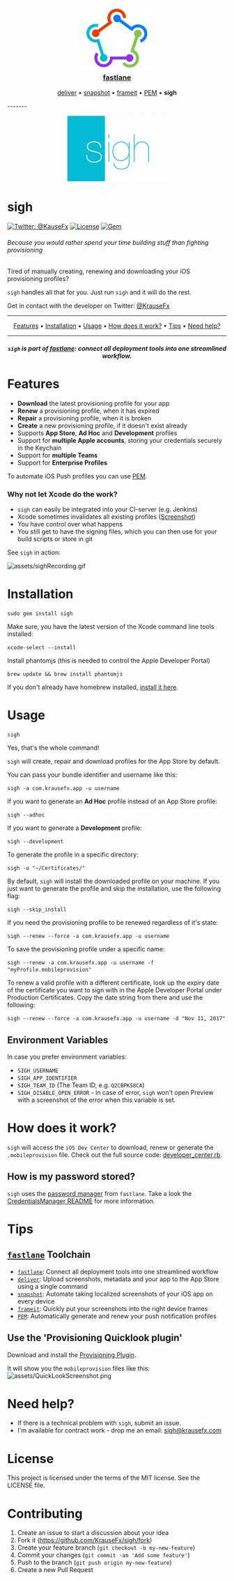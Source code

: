 <h3 align="center">
  <a href="https://github.com/KrauseFx/fastlane">
    <img src="assets/fastlane.png" width="150" />
    <br />
    fastlane
  </a>
</h3>
<p align="center">
  <a href="https://github.com/KrauseFx/deliver">deliver</a> &bull; 
  <a href="https://github.com/KrauseFx/snapshot">snapshot</a> &bull; 
  <a href="https://github.com/KrauseFx/frameit">frameit</a> &bull; 
  <a href="https://github.com/KrauseFx/PEM">PEM</a> &bull; 
  <b>sigh</b>
</p>
-------

<p align="center">
    <img src="assets/sigh.png">
</p>

sigh
============

[![Twitter: @KauseFx](https://img.shields.io/badge/contact-@KrauseFx-blue.svg?style=flat)](https://twitter.com/KrauseFx)
[![License](http://img.shields.io/badge/license-MIT-green.svg?style=flat)](https://github.com/KrauseFx/sigh/blob/master/LICENSE)
[![Gem](https://img.shields.io/gem/v/sigh.svg?style=flat)](http://rubygems.org/gems/sigh)

###### Because you would rather spend your time building stuff than fighting provisioning

Tired of manually creating, renewing and downloading your iOS provisioning profiles?

```sigh``` handles all that for you. Just run ```sigh``` and it will do the rest.

Get in contact with the developer on Twitter: [@KrauseFx](https://twitter.com/KrauseFx)



-------
<p align="center">
    <a href="#features">Features</a> &bull; 
    <a href="#installation">Installation</a> &bull; 
    <a href="#usage">Usage</a> &bull; 
    <a href="#how-does-it-work">How does it work?</a> &bull; 
    <a href="#tips">Tips</a> &bull; 
    <a href="#need-help">Need help?</a>
</p>

-------

<h5 align="center"><code>sigh</code> is part of <a href="http://fastlane.tools">fastlane</a>: connect all deployment tools into one streamlined workflow.</h5>


# Features

- **Download** the latest provisioning profile for your app
- **Renew** a provisioning profile, when it has expired
- **Repair** a provisioning profile, when it is broken
- **Create** a new provisioning profile, if it doesn't exist already
- Supports **App Store**, **Ad Hoc** and **Development** profiles
- Support for **multiple Apple accounts**, storing your credentials securely in the Keychain
- Support for **multiple Teams**
- Support for **Enterprise Profiles**

To automate iOS Push profiles you can use [PEM](https://github.com/KrauseFx/PEM).

### Why not let Xcode do the work?

- ```sigh``` can easily be integrated into your CI-server (e.g. Jenkins)
- Xcode sometimes invalidates all existing profiles ([Screenshot](assets/SignErrors.png))
- You have control over what happens
- You still get to have the signing files, which you can then use for your build scripts or store in git

See ```sigh``` in action:

![assets/sighRecording.gif](assets/sighRecording.gif)

# Installation
    sudo gem install sigh

Make sure, you have the latest version of the Xcode command line tools installed:

    xcode-select --install

Install phantomjs (this is needed to control the Apple Developer Portal)

    brew update && brew install phantomjs

If you don't already have homebrew installed, [install it here](http://brew.sh/).

# Usage

    sigh
Yes, that's the whole command!

```sigh``` will create, repair and download profiles for the App Store by default. 

You can pass your bundle identifier and username like this:

    sigh -a com.krausefx.app -u username

If you want to generate an **Ad Hoc** profile instead of an App Store profile:

    sigh --adhoc
    
If you want to generate a **Development** profile:

    sigh --development

To generate the profile in a specific directory: 

    sigh -o "~/Certificates/"

By default, ```sigh``` will install the downloaded profile on your machine. If you just want to generate the profile and skip the installation, use the following flag:

    sigh --skip_install

If you need the provisioning profile to be renewed regardless of it's state:

    sigh --renew --force -a com.krausefx.app -u username

To save the provisioning profile under a specific name:

    sigh --renew -a com.krausefx.app -u username -f "myProfile.mobileprovision"

To renew a valid profile with a different certificate, look up the expiry date of the certificate you want to sign with in the Apple Developer Portal under Production Certificates. Copy the date string from there and use the following:

    sigh --renew --force -a com.krausefx.app -u username -d "Nov 11, 2017"


## Environment Variables
In case you prefer environment variables:

- ```SIGH_USERNAME```
- ```SIGH_APP_IDENTIFIER```
- ```SIGH_TEAM_ID``` (The Team ID, e.g. `Q2CBPK58CA`)
- `SIGH_DISABLE_OPEN_ERROR` - in case of error, `sigh` won't open Preview with a screenshot of the error when this variable is set.

# How does it work?

```sigh``` will access the ```iOS Dev Center``` to download, renew or generate the ```.mobileprovision``` file. Check out the full source code: [developer_center.rb](https://github.com/KrauseFx/sigh/blob/master/lib/sigh/developer_center.rb).


## How is my password stored?
```sigh``` uses the [password manager](https://github.com/KrauseFx/CredentialsManager) from `fastlane`. Take a look the [CredentialsManager README](https://github.com/KrauseFx/CredentialsManager) for more information.

# Tips
## [`fastlane`](http://fastlane.tools) Toolchain

- [`fastlane`](http://fastlane.tools): Connect all deployment tools into one streamlined workflow
- [`deliver`](https://github.com/KrauseFx/deliver): Upload screenshots, metadata and your app to the App Store using a single command
- [`snapshot`](https://github.com/KrauseFx/snapshot): Automate taking localized screenshots of your iOS app on every device
- [`frameit`](https://github.com/KrauseFx/frameit): Quickly put your screenshots into the right device frames
- [`PEM`](https://github.com/KrauseFx/pem): Automatically generate and renew your push notification profiles

## Use the 'Provisioning Quicklook plugin'
Download and install the [Provisioning Plugin](https://github.com/chockenberry/Provisioning).

It will show you the ```mobileprovision``` files like this: 
![assets/QuickLookScreenshot.png](assets/QuickLookScreenshot.png)


# Need help?
- If there is a technical problem with ```sigh```, submit an issue.
- I'm available for contract work - drop me an email: sigh@krausefx.com

# License
This project is licensed under the terms of the MIT license. See the LICENSE file.

# Contributing

1. Create an issue to start a discussion about your idea
2. Fork it (https://github.com/KrauseFx/sigh/fork)
3. Create your feature branch (`git checkout -b my-new-feature`)
4. Commit your changes (`git commit -am 'Add some feature'`)
5. Push to the branch (`git push origin my-new-feature`)
6. Create a new Pull Request
